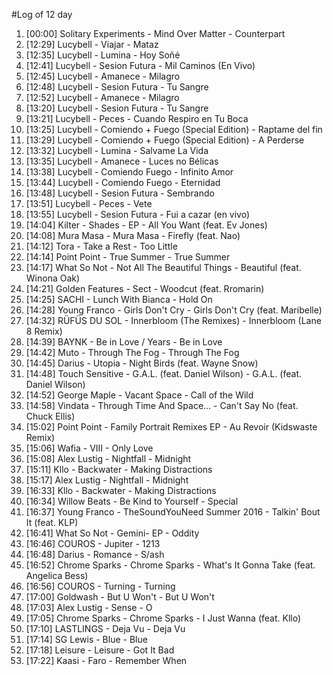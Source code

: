 #Log of 12 day

1. [00:00] Solitary Experiments - Mind Over Matter - Counterpart
1. [12:29] Lucybell - Viajar - Mataz
1. [12:35] Lucybell - Lumina - Hoy Soñé
1. [12:41] Lucybell - Sesion Futura - Mil Caminos (En Vivo)
1. [12:45] Lucybell - Amanece - Milagro
1. [12:48] Lucybell - Sesion Futura - Tu Sangre
1. [12:52] Lucybell - Amanece - Milagro
1. [13:20] Lucybell - Sesion Futura - Tu Sangre
1. [13:21] Lucybell - Peces - Cuando Respiro en Tu Boca
1. [13:25] Lucybell - Comiendo + Fuego (Special Edition) - Raptame del fin
1. [13:29] Lucybell - Comiendo + Fuego (Special Edition) - A Perderse
1. [13:32] Lucybell - Lumina - Salvame La Vida
1. [13:35] Lucybell - Amanece - Luces no Bélicas
1. [13:38] Lucybell - Comiendo Fuego - Infinito Amor
1. [13:44] Lucybell - Comiendo Fuego - Eternidad
1. [13:48] Lucybell - Sesion Futura - Sembrando
1. [13:51] Lucybell - Peces - Vete
1. [13:55] Lucybell - Sesion Futura - Fui a cazar (en vivo)
1. [14:04] Kilter - Shades - EP - All You Want (feat. Ev Jones)
1. [14:08] Mura Masa - Mura Masa - Firefly (feat. Nao)
1. [14:12] Tora - Take a Rest - Too Little
1. [14:14] Point Point - True Summer - True Summer
1. [14:17] What So Not - Not All The Beautiful Things - Beautiful (feat. Winona Oak)
1. [14:21] Golden Features - Sect - Woodcut (feat. Rromarin)
1. [14:25] SACHI - Lunch With Bianca - Hold On
1. [14:28] Young Franco - Girls Don't Cry - Girls Don't Cry (feat. Maribelle)
1. [14:32] RÜFÜS DU SOL - Innerbloom (The Remixes) - Innerbloom (Lane 8 Remix)
1. [14:39] BAYNK - Be in Love / Years - Be in Love
1. [14:42] Muto - Through The Fog - Through The Fog
1. [14:45] Darius - Utopia - Night Birds (feat. Wayne Snow)
1. [14:48] Touch Sensitive - G.A.L. (feat. Daniel Wilson) - G.A.L. (feat. Daniel Wilson)
1. [14:52] George Maple - Vacant Space - Call of the Wild
1. [14:58] Vindata - Through Time And Space... - Can't Say No (feat. Chuck Ellis)
1. [15:02] Point Point - Family Portrait Remixes EP - Au Revoir (Kidswaste Remix)
1. [15:06] Wafia - VIII - Only Love
1. [15:08] Alex Lustig - Nightfall - Midnight
1. [15:11] Kllo - Backwater - Making Distractions
1. [15:17] Alex Lustig - Nightfall - Midnight
1. [16:33] Kllo - Backwater - Making Distractions
1. [16:34] Willow Beats - Be Kind to Yourself - Special
1. [16:37] Young Franco - TheSoundYouNeed Summer 2016 - Talkin' Bout It (feat. KLP)
1. [16:41] What So Not - Gemini- EP - Oddity
1. [16:46] COUROS - Jupiter - 1213
1. [16:48] Darius - Romance - S/ash
1. [16:52] Chrome Sparks - Chrome Sparks - What's It Gonna Take (feat. Angelica Bess)
1. [16:56] COUROS - Turning - Turning
1. [17:00] Goldwash - But U Won't - But U Won't
1. [17:03] Alex Lustig - Sense - O
1. [17:05] Chrome Sparks - Chrome Sparks - I Just Wanna (feat. Kllo)
1. [17:10] LASTLINGS - Deja Vu - Deja Vu
1. [17:14] SG Lewis - Blue - Blue
1. [17:18] Leisure - Leisure - Got It Bad
1. [17:22] Kaasi - Faro - Remember When
